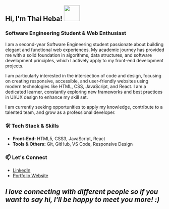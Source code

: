 <h2> Hi, I'm Thai Heba! <img src="https://media.giphy.com/media/mGcNjsfWAjY5AEZNw6/giphy.gif" width="50"></h2>

### Software Engineering Student & Web Enthusiast

I am a second-year Software Engineering student passionate about building elegant and functional web experiences.  My academic journey has provided me with a solid foundation in algorithms, data structures, and software development principles, which I actively apply to my front-end development projects.

I am particularly interested in the intersection of code and design, focusing on creating responsive, accessible, and user-friendly websites using modern technologies like HTML, CSS, JavaScript, and React. I am a dedicated learner, constantly exploring new frameworks and best practices in UI/UX design to enhance my skill set.

I am currently seeking opportunities to apply my knowledge, contribute to a talented team, and grow as a professional developer.

### 🛠️ Tech Stack & Skills
- **Front-End:** HTML5, CSS3, JavaScript, React
- **Tools & Others:** Git, GitHub, VS Code, Responsive Design

### 📫 Let's Connect
- [LinkedIn](https://www.linkedin.com/in/hiba-elmeskaoui-32765b381/)
- [Portfolio Website](https://yourportfolio.com/)


<em><b>I love connecting with different people</b> so if you want to say <b>hi, I'll be happy to meet you more!</b> :)</em>
---

